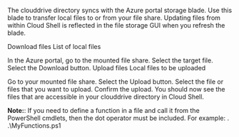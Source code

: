 The clouddrive directory syncs with the Azure portal storage blade. Use this blade to transfer local files to or from your file share. Updating files from within Cloud Shell is reflected in the file storage GUI when you refresh the blade.

Download files
List of local files

In the Azure portal, go to the mounted file share.
Select the target file.
Select the Download button.
Upload files
Local files to be uploaded

Go to your mounted file share.
Select the Upload button.
Select the file or files that you want to upload.
Confirm the upload.
You should now see the files that are accessible in your clouddrive directory in Cloud Shell.

**Note:**: If you need to define a function in a file and call it from the PowerShell cmdlets, then the dot operator must be included. For example: . .\MyFunctions.ps1